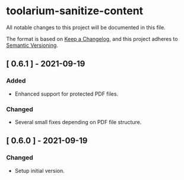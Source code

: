 # toolarium-sanitize-content

All notable changes to this project will be documented in this file.

The format is based on [Keep a Changelog](https://keepachangelog.com/en/1.0.0/),
and this project adheres to [Semantic Versioning](https://semver.org/spec/v2.0.0.html).

## [ 0.6.1 ] - 2021-09-19
### Added
- Enhanced support for protected PDF files.
### Changed
- Several small fixes depending on PDF file structure.

## [ 0.6.0 ] - 2021-09-19
### Changed
- Setup initial version.
